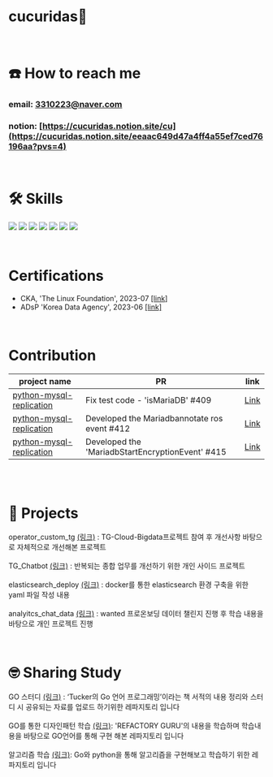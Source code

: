 # cucuridas👋

</br>

# ☎️ How to reach me
### email: 3310223@naver.com
### notion: [https://cucuridas.notion.site/cu](https://cucuridas.notion.site/eeaac649d47a4ff4a55ef7ced76196aa?pvs=4)


</br>

# 🛠 Skills
<img src="https://img.shields.io/badge/Python-3766AB?style=flat-square&logo=Python&logoColor=white"/> <img src="https://img.shields.io/badge/Elasticsearch-005571?style=flat-square&logo=elasticsearch&logoColor=white"/> <img src="https://img.shields.io/badge/Logstash-005571?style=flat-square&logo=logstash&logoColor=white"/> <img src="https://img.shields.io/badge/Beats-005571?style=flat-square&logo=beats&logoColor=white"/> <img src="https://img.shields.io/badge/Apache-airflow-017CEE?style=flat-square&logo=apacheairflow&logoColor=white"/> <img src="https://img.shields.io/badge/Docker-2496ED?style=flat-square&logo=docker&logoColor=white"/> <img src="https://img.shields.io/badge/kubernetes-326CE5?style=flat-square&logo=kubernetes&logoColor=white"> 

</br>

# Certifications  
- CKA, 'The Linux Foundation', 2023-07 [[link]](https://www.credly.com/badges/e7d7d513-736a-40a9-b24c-5a49b6d5f35e/public_url)
- ADsP 'Korea Data Agency', 2023-06 [[link]](https://cucuridas.notion.site/ADsP-5aa0e34491e64b6483c50779132cbea2?pvs=4)

</br>

# Contribution
|project name| PR  | link   |
|-----|--------|------|
|[python-mysql-replication](https://github.com/julien-duponchelle/python-mysql-replication)| Fix test code - 'isMariaDB' #409 | [Link](https://github.com/julien-duponchelle/python-mysql-replication/pull/409#event-9954080749)  |
|[python-mysql-replication](https://github.com/julien-duponchelle/python-mysql-replication)| Developed the Mariadbannotate ros event #412|[Link](https://github.com/julien-duponchelle/python-mysql-replication/pull/412)|
|[python-mysql-replication](https://github.com/julien-duponchelle/python-mysql-replication)| Developed the 'MariadbStartEncryptionEvent' #415|[Link](https://github.com/julien-duponchelle/python-mysql-replication/pull/415)|


</br>


</br>

# 💼 Projects
operator_custom_tg [(링크)](https://github.com/cucuridas/operator_custom_tg) : TG-Cloud-Bigdata프로젝트 참여 후 개선사항 바탕으로 자체적으로 개선해본 프로젝트 </br></br>
TG_Chatbot [(링크)](https://github.com/cucuridas/chatbot_tg) : 반복되는 종합 업무를 개선하기 위한 개인 사이드 프로젝트
</br></br>
elasticsearch_deploy [(링크)](https://github.com/cucuridas/elasticsearch_deploy) : docker를 통한 elasticsearch 환경 구축을 위한 yaml 파일 작성 내용
</br></br>
analyitcs_chat_data [(링크)](https://github.com/cucuridas/analyitcs_chat_data) : wanted 프로온보딩 데이터 챌린지 진행 후 학습 내용을 바탕으로 개인 프로젝트 진행

</br>

# 🤓 Sharing Study
GO 스터디 [(링크)](https://github.com/cucuridas/go_lang_study) : ‘Tucker의 Go 언어 프로그래밍’이라는 책 서적의 내용 정리와 스터디 시 공유되는 자료를 업로드 하기위한 레파지토리 입니다
</br></br>
GO를 통한 디자인패턴 학습 [(링크)](https://github.com/cucuridas/designpattern): 'REFACTORY GURU'의 내용을 학습하며 학습내용을 바탕으로 GO언어를 통해 구현 해본 레파지토리 입니다
</br></br>
알고리즘 학습 [(링크)](https://github.com/cucuridas/go-algorithms): Go와 python을 통해 알고리즘을 구현해보고 학습하기 위한 레파지토리 입니다 



